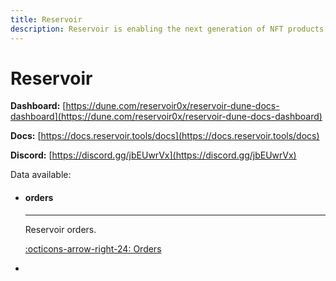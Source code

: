 ```yaml
---
title: Reservoir
description: Reservoir is enabling the next generation of NFT products and liquidity sources through open-source, on-chain NFT order aggregation.
---
```


# Reservoir

**Dashboard:** [https://dune.com/reservoir0x/reservoir-dune-docs-dashboard](https://dune.com/reservoir0x/reservoir-dune-docs-dashboard)

**Docs:** [https://docs.reservoir.tools/docs](https://docs.reservoir.tools/docs)

**Discord:** [https://discord.gg/jbEUwrVx](https://discord.gg/jbEUwrVx)


Data available:

<div class="grid cards" markdown>

- #### orders

  ---

  Reservoir orders.

  [:octicons-arrow-right-24: Orders](orders.md)

- 
